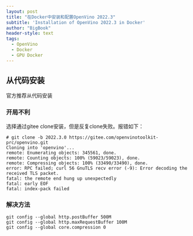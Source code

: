 ```yaml
---
layout: post
title: "在Docker中安装和配置OpenVino 2022.3"
subtitle: 'Installation of OpenVino 2022.3 in Docker'
author: "BigBook"
header-style: text
tags:
  - OpenVino
  - Docker
  - GPU Docker
---
```


## 从代码安装

官方推荐从代码安装

### 开局不利

选择通过gitee clone安装，但是反复clone失败。报错如下：

```console
# git clone -b 2022.3.0 https://gitee.com/openvinotoolkit-prc/openvino.git
Cloning into 'openvino'...
remote: Enumerating objects: 345561, done.
remote: Counting objects: 100% (59023/59023), done.
remote: Compressing objects: 100% (33490/33490), done.
error: RPC failed; curl 56 GnuTLS recv error (-9): Error decoding the received TLS packet.
fatal: the remote end hung up unexpectedly
fatal: early EOF
fatal: index-pack failed
```


### 解决方法


```console
git config --global http.postBuffer 500M
git config --global http.maxRequestBuffer 100M
git config --global core.compression 0
```